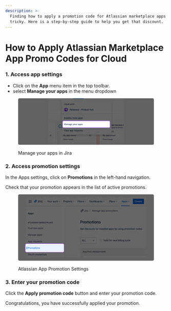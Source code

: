 ```yaml
---
description: >-
  Finding how to apply a promotion code for Atlassian marketplace apps can be
  tricky. Here is a step-by-step guide to help you get that discount.
---
```


# How to Apply Atlassian Marketplace App Promo Codes for Cloud

### 1. Access app settings

* Click on the **App** menu item in the top toolbar.&#x20;
* select **Manage your apps** in the menu dropdown

<figure><img src="../../.gitbook/assets/App menu.png" alt=""><figcaption><p>Manage your apps in Jira</p></figcaption></figure>

### 2. Access promotion settings

In the Apps settings, click on **Promotions** in the left-hand navigation.&#x20;

Check that your promotion appears in the list of active promotions.

<figure><img src="../../.gitbook/assets/Promotions menu.png" alt=""><figcaption><p>Atlassian App Promotion Settings</p></figcaption></figure>

### 3. Enter your promotion code

Click the **Apply promotion code** button and enter your promotion code.&#x20;

Congratulations, you have successfully applied your promotion.&#x20;
